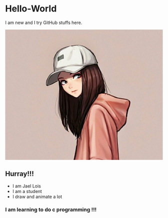 # Hello-World
I am new and I try GitHub stuffs here.

<img src = "https://github.com/Jael-Lois/Hello-World/blob/main/girl.jpg">

## Hurray!!!

- I am Jael Lois
- I am a student 
- I draw and animate a lot
 
### I am learning to do c programming !!!
